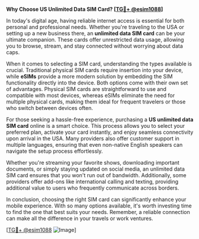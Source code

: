 **Why Choose US Unlimited Data SIM Card? [[TG💪+ @esim1088](https://t.me/s/esim1088)]**

In today's digital age, having reliable internet access is essential for both personal and professional needs. Whether you're traveling to the USA or setting up a new business there, an **unlimited data SIM card** can be your ultimate companion. These cards offer unrestricted data usage, allowing you to browse, stream, and stay connected without worrying about data caps.

When it comes to selecting a SIM card, understanding the types available is crucial. Traditional physical SIM cards require insertion into your device, while **eSIMs** provide a more modern solution by embedding the SIM functionality directly into the device. Both options come with their own set of advantages. Physical SIM cards are straightforward to use and compatible with most devices, whereas eSIMs eliminate the need for multiple physical cards, making them ideal for frequent travelers or those who switch between devices often.

For those seeking a hassle-free experience, purchasing a **US unlimited data SIM card** online is a smart choice. This process allows you to select your preferred plan, activate your card instantly, and enjoy seamless connectivity upon arrival in the USA. Many providers also offer customer support in multiple languages, ensuring that even non-native English speakers can navigate the setup process effortlessly.

Whether you're streaming your favorite shows, downloading important documents, or simply staying updated on social media, an unlimited data SIM card ensures that you won't run out of bandwidth. Additionally, some providers offer add-ons like international calling and texting, providing additional value to users who frequently communicate across borders.

In conclusion, choosing the right SIM card can significantly enhance your mobile experience. With so many options available, it's worth investing time to find the one that best suits your needs. Remember, a reliable connection can make all the difference in your travels or work ventures. 

[[TG💪+ @esim1088](https://t.me/s/esim1088) ![Image](https://i.postimg.cc/Y0z9fWf4/image.png)]